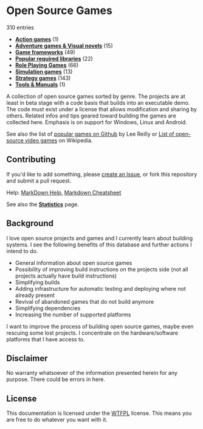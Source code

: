 # Open Source Games

[comment]: # (start of autogenerated content, do not edit)
310 entries
- **[Action games](games/action/_toc.md)** (1)
- **[Adventure games & Visual novels](games/adventure/_toc.md)** (15)
- **[Game frameworks](games/framework/_toc.md)** (49)
- **[Popular required libraries](games/library/_toc.md)** (22)
- **[Role Playing Games](games/rpg/_toc.md)** (66)
- **[Simulation games](games/simulation/_toc.md)** (13)
- **[Strategy games](games/strategy/_toc.md)** (143)
- **[Tools & Manuals](games/misc/_toc.md)** (1)

[comment]: # (end of autogenerated content)
A collection of open source games sorted by genre. The projects are at least in beta stage with a code basis that builds
into an executable demo. The code must exist under a license that allows modification and sharing by others.
Related infos and tips geared toward building the games are collected here. Emphasis is on
support for Windows, Linux and Android.

See also the list of [popular games on Github](https://github.com/leereilly/games) by Lee Reilly or [List of open-source video games](https://en.wikipedia.org/wiki/List_of_open-source_video_games) on Wikipedia.

## Contributing

If you'd like to add something, please [create an Issue](https://github.com/Trilarion/opensourcegames/issues),
or fork this repository and submit a pull request.

Help: [MarkDown Help](https://help.github.com/articles/github-flavored-markdown), [Markdown Cheatsheet](https://github.com/adam-p/markdown-here/wiki/Markdown-Cheatsheet)

See also the **[Statistics](games/statistics.md)** page.

## Background

I love open source projects and games and I currently learn about building systems. I see the following benefits of this database
and further actions I intend to do.

- General information about open source games
- Possibility of improving build instructions on the projects side (not all projects actually have build instructions)
- Simplifying builds
- Adding infrastructure for automatic testing and deploying where not already present
- Revival of abandoned games that do not build anymore
- Simplifying dependencies
- Increasing the number of supported platforms

I want to improve the process of building open source games, maybe even rescuing some lost projects.
I concentrate on the hardware/software platforms that I have access to.

## Disclaimer
 
 No warranty whatsoever of the information presented herein for any purpose. There could be errors in here.

## License

This documentation is licensed under the [WTFPL](LICENSE) license. This means you are free to do whatever you want with it.

